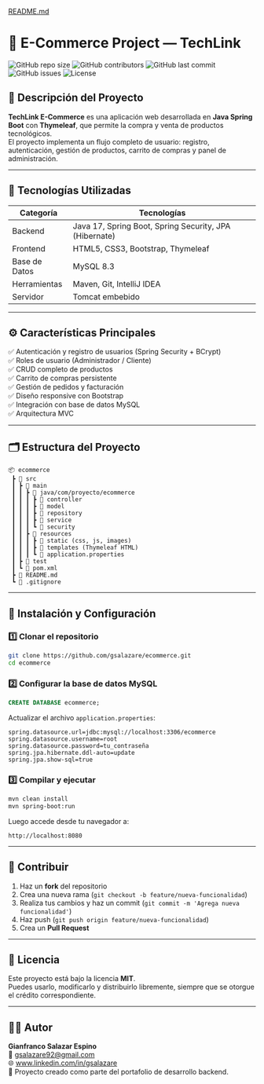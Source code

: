 
[README.md](https://github.com/user-attachments/files/22737100/README.md)
# 🛒 E-Commerce Project — TechLink

![GitHub repo size](https://img.shields.io/github/repo-size/usuario/ecommerce)
![GitHub contributors](https://img.shields.io/github/contributors/usuario/ecommerce)
![GitHub last commit](https://img.shields.io/github/last-commit/usuario/ecommerce)
![GitHub issues](https://img.shields.io/github/issues/usuario/ecommerce)
![License](https://img.shields.io/github/license/usuario/ecommerce)

## 🧩 Descripción del Proyecto
**TechLink E-Commerce** es una aplicación web desarrollada en **Java Spring Boot** con **Thymeleaf**, que permite la compra y venta de productos tecnológicos.  
El proyecto implementa un flujo completo de usuario: registro, autenticación, gestión de productos, carrito de compras y panel de administración.

---

## 🚀 Tecnologías Utilizadas
| Categoría | Tecnologías |
|------------|--------------|
| Backend | Java 17, Spring Boot, Spring Security, JPA (Hibernate) |
| Frontend | HTML5, CSS3, Bootstrap, Thymeleaf |
| Base de Datos | MySQL 8.3 |
| Herramientas | Maven, Git, IntelliJ IDEA |
| Servidor | Tomcat embebido |

---

## ⚙️ Características Principales
✅ Autenticación y registro de usuarios (Spring Security + BCrypt)  
✅ Roles de usuario (Administrador / Cliente)  
✅ CRUD completo de productos  
✅ Carrito de compras persistente  
✅ Gestión de pedidos y facturación  
✅ Diseño responsive con Bootstrap  
✅ Integración con base de datos MySQL  
✅ Arquitectura MVC  

---

## 🗂️ Estructura del Proyecto
```
📦 ecommerce
 ┣ 📂 src
 ┃ ┣ 📂 main
 ┃ ┃ ┣ 📂 java/com/proyecto/ecommerce
 ┃ ┃ ┃ ┣ 📂 controller
 ┃ ┃ ┃ ┣ 📂 model
 ┃ ┃ ┃ ┣ 📂 repository
 ┃ ┃ ┃ ┣ 📂 service
 ┃ ┃ ┃ ┗ 📂 security
 ┃ ┃ ┣ 📂 resources
 ┃ ┃ ┃ ┣ 📂 static (css, js, images)
 ┃ ┃ ┃ ┣ 📂 templates (Thymeleaf HTML)
 ┃ ┃ ┃ ┗ 📄 application.properties
 ┃ ┣ 📂 test
 ┃ ┗ 📄 pom.xml
 ┣ 📄 README.md
 ┗ 📄 .gitignore
```

---

## 🧠 Instalación y Configuración
### 1️⃣ Clonar el repositorio
```bash
git clone https://github.com/gsalazare/ecommerce.git
cd ecommerce
```

### 2️⃣ Configurar la base de datos MySQL
```sql
CREATE DATABASE ecommerce;
```

Actualizar el archivo `application.properties`:
```properties
spring.datasource.url=jdbc:mysql://localhost:3306/ecommerce
spring.datasource.username=root
spring.datasource.password=tu_contraseña
spring.jpa.hibernate.ddl-auto=update
spring.jpa.show-sql=true
```

### 3️⃣ Compilar y ejecutar
```bash
mvn clean install
mvn spring-boot:run
```

Luego accede desde tu navegador a:
```
http://localhost:8080
```

---

## 🤝 Contribuir
1. Haz un **fork** del repositorio  
2. Crea una nueva rama (`git checkout -b feature/nueva-funcionalidad`)  
3. Realiza tus cambios y haz un commit (`git commit -m 'Agrega nueva funcionalidad'`)  
4. Haz push (`git push origin feature/nueva-funcionalidad`)  
5. Crea un **Pull Request**

---

## 🧾 Licencia
Este proyecto está bajo la licencia **MIT**.  
Puedes usarlo, modificarlo y distribuirlo libremente, siempre que se otorgue el crédito correspondiente.

---

## 👨‍💻 Autor
**Gianfranco Salazar Espino**  
📧 gsalazare92@gmail.com  
🌐 www.linkedin.com/in/gsalazare  
💼 Proyecto creado como parte del portafolio de desarrollo backend.
